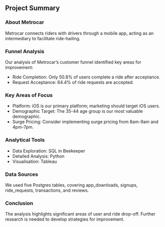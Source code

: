 ## Project Summary

### About Metrocar
Metrocar connects riders with drivers through a mobile app, acting as an intermediary to facilitate ride-hailing.

### Funnel Analysis
Our analysis of Metrocar’s customer funnel identified key areas for improvement:

* Ride Completion: Only 50.8% of users complete a ride after acceptance.
* Request Acceptance: 64.4% of ride requests are accepted.

### Key Areas of Focus
* Platform: iOS is our primary platform; marketing should target iOS users.
* Demographic Target: The 35-44 age group is our most valuable demographic.
* Surge Pricing: Consider implementing surge pricing from 8am-9am and 4pm-7pm.

### Analytical Tools
* Data Exploration: SQL in Beekeeper
* Detailed Analysis: Python
* Visualisation: Tableau

### Data Sources
We used five Postgres tables, covering app_downloads, signups, ride_requests, transactions, and reviews.

### Conclusion
The analysis highlights significant areas of user and ride drop-off. Further research is needed to develop strategies for improvement.